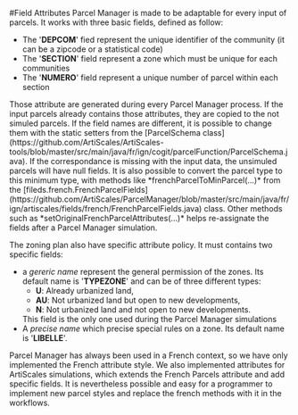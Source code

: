 #Field Attributes
Parcel Manager is made to be adaptable for every input of parcels. 
It works with three basic fields, defined as follow:
<ul>
    <li>The '<b>DEPCOM</b>' fied represent the unique identifier of the community (it can be a zipcode or a statistical code)</li>
    <li>The '<b>SECTION</b>' field represent a zone which must be unique for each communities</li>
    <li>The '<b>NUMERO</b>' field represent a unique number of parcel within each section</li>
</ul>
Those attribute are generated during every Parcel Manager process.
If the input parcels already contains those attributes, they are copied to the not simuled parcels. If the field names are different, it is possible to change them with the static setters from the [ParcelSchema class](https://github.com/ArtiScales/ArtiScales-tools/blob/master/src/main/java/fr/ign/cogit/parcelFunction/ParcelSchema.java).
If the correspondance is missing with the input data, the unsimuled parcels will have null fields. 
It is also possible to convert the parcel type to this minimum type, with methods like *frenchParcelToMinParcel(...)* from the [fileds.french.FrenchParcelFields](https://github.com/ArtiScales/ParcelManager/blob/master/src/main/java/fr/ign/artiscales/fields/french/FrenchParcelFields.java) class.
Other methods such as *setOriginalFrenchParcelAttributes(...)* helps re-assignate the fields after a Parcel Manager simulation.

The zoning plan also have specific attribute policy. It must contains two specific fields:

<ul>
    <li>a <i>gereric name</i> represent the general permission of the zones. Its default name is '<b>TYPEZONE</b>' and can be of three different types:
<ul>
    <li> <b>U</b>: Already urbanized land,</li>
    <li> <b>AU</b>: Not urbanized land but open to new developments,</li>
    <li> <b>N</b>: Not urbanized land and not open to new developments.</li>
</ul>
This field is the only one used during the Parcel Manager simulations</li>
    <li>A <i>precise name</i> which precise special rules on a zone. Its default name is '<b>LIBELLE</b>'.</li>
</ul>

Parcel Manager has always been used in a French context, so we have only implemented the French attribute style. We also implemented attributes for ArtiScales simulations, which extends the French Parcels attribute and add specific fields. 
It is nevertheless possible and easy for a programmer to implement new parcel styles and replace the french methods with it in the workflows. 